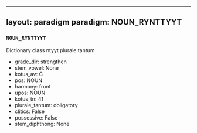 
---
layout: paradigm
paradigm: NOUN_RYNTTYYT
---
### ` NOUN_RYNTTYYT `

Dictionary class ntyyt plurale tantum
* grade_dir: strengthen
* stem_vowel: None
* kotus_av: C
* pos: NOUN
* harmony: front
* upos: NOUN
* kotus_tn: 41
* plurale_tantum: obligatory
* clitics: False
* possessive: False
* stem_diphthong: None
